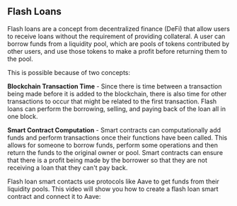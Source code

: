 ## Flash Loans
Flash loans are a concept from decentralized finance (DeFi) that allow users to receive loans without the requirement of providing collateral.  A user can borrow funds from a liquidity pool, which are pools of tokens contributed by other users, and use those tokens to make a profit before returning them to the pool. 

This is possible because of two concepts: 

**Blockchain Transaction Time** - Since there is time between a transaction being made before it is added to the blockchain, there is also time for other transactions to occur that might be related to the first transaction. Flash loans can perform the borrowing, selling, and paying back of the loan all in one block. 

**Smart Contract Computation** - Smart contracts can computationally add funds and perform transactions once their functions have been called. This allows for someone to borrow funds, perform some operations and then return the funds to the original owner or pool. Smart contracts can ensure that there is a profit being made by the borrower so that they are not receiving a loan that they can't pay back. 

Flash loan smart contacts use protocols like Aave to get funds from their liquidity pools. This video will show you how to create a flash loan smart contract and connect it to Aave: 
